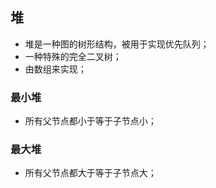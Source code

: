 ## 堆

* 堆是一种图的树形结构，被用于实现优先队列；
* 一种特殊的完全二叉树；
* 由数组来实现；


### 最小堆

* 所有父节点都小于等于子节点小；

### 最大堆

* 所有父节点都大于等于子节点大；